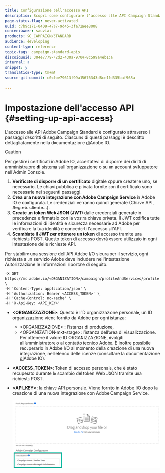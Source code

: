 ```yaml
---
title: Configurazione dell'accesso API
description: Scopri come configurare l'accesso alle API Campaign Standard.
page-status-flag: never-activated
uuid: c7b9c171-0409-4707-9d45-3fa72aee8008
contentOwner: sauviat
products: SG_CAMPAIGN/STANDARD
audience: developing
content-type: reference
topic-tags: campaign-standard-apis
discoiquuid: 304e7779-42d2-430a-9704-8c599a4eb1da
internal: n
snippet: y
translation-type: tm+mt
source-git-commit: c0c0be79613f99a15676343d8ce10d335baf968a

---
```



# Impostazione dell'accesso API {#setting-up-api-access}

L'accesso alle API Adobe Campaign Standard è configurato attraverso i passaggi descritti di seguito. Ciascuno di questi passaggi è descritto dettagliatamente nella documentazione [di](https://www.adobe.io/authentication/auth-methods.html#!AdobeDocs/adobeio-auth/master/AuthenticationOverview/ServiceAccountIntegration.md)Adobe IO.

>[!CAUTION]
>
>Per gestire i certificati in Adobe IO, accertatevi di disporre dei diritti di amministratore <b>di</b> sistema sull'organizzazione o su un account <a href="https://helpx.adobe.com/enterprise/using/manage-developers.html"></a> sviluppatore nell'Admin Console.

1. **Verificate di disporre di un certificato** digitale oppure createne uno, se necessario. Le chiavi pubblica e privata fornite con il certificato sono necessarie nei seguenti passaggi.
1. **Crea una nuova integrazione con Adobe Campaign Service** in Adobe IO e configurala. Le credenziali verranno quindi generate (Chiave API, Segreto cliente...).
1. **Create un token Web JSON (JWT)** dalle credenziali generate in precedenza e firmatelo con la vostra chiave privata. Il JWT codifica tutte le informazioni di identità e sicurezza necessarie ad Adobe per verificare la tua identità e concederti l'accesso all'API.
1. **Scambiate il JWT per ottenere un token** di accesso tramite una richiesta POST. Questo token di accesso dovrà essere utilizzato in ogni intestazione delle richieste API.

Per stabilire una sessione dell'API Adobe I/O sicura per il servizio, ogni richiesta a un servizio Adobe deve includere nell'intestazione Autorizzazione le informazioni riportate di seguito.

```
-X GET https://mc.adobe.io/<ORGANIZATION>/campaign/profileAndServices/profile \
-H 'Content-Type: application/json' \
-H 'Authorization: Bearer <ACCESS_TOKEN>' \
-H 'Cache-Control: no-cache' \
-H 'X-Api-Key: <API_KEY>'
```

* **&lt;ORGANIZZAZIONE&gt;**: Questo è l’ID organizzazione personale, un ID organizzazione viene fornito da Adobe per ogni istanza:

   * &lt;ORGANIZZAZIONE&gt; : l’istanza di produzione,
   * &lt;ORGANIZATION-mkt-stage&gt;: l’istanza dell’area di visualizzazione.
   Per ottenere il valore ID ORGANIZZAZIONE, rivolgiti all’amministratore o al contatto tecnico Adobe. È inoltre possibile recuperarlo in Adobe I/O al momento della creazione di una nuova integrazione, nell'elenco delle licenze (consultare la documentazione <a href="https://www.adobe.io/authentication.html">di</a>Adobe IO).

* **&lt;ACCESS_TOKEN&gt;**: Token di accesso personale, che è stato recuperato durante lo scambio del token Web JSON tramite una richiesta POST.

* **&lt;API_KEY&gt;**: la chiave API personale. Viene fornito in Adobe I/O dopo la creazione di una nuova integrazione con Adobe Campaign Service.

   ![testo alt](assets/tenant.png)
